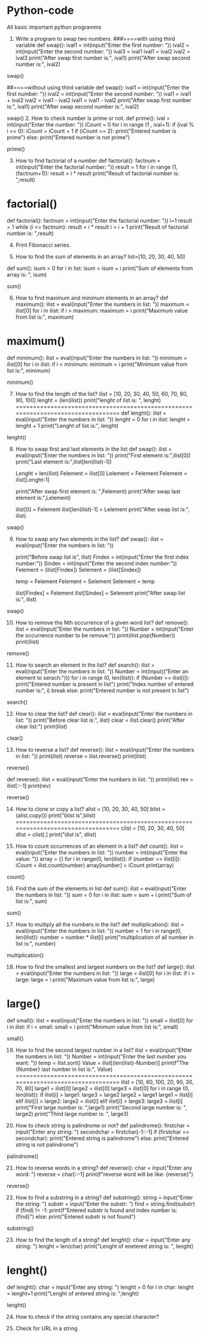 # Python-code
All basic important python programms
1. Write a program to swap two numbers.
###====with using third variable
def swap():
    ival1 = int(input("Enter the first number: "))
    ival2 = int(input("Enter the second number: "))
    ival3 = ival1
    ival1 = ival2
    ival2 = ival3
    print("After swap first number is:", ival1)
    print("After swap second number is:", ival2)

swap()

##====without using third variable
def swap():
    ival1 = int(input("Enter the first number: "))
    ival2 = int(input("Enter the second number: "))
    ival1 = ival1 + ival2
    ival2 = ival1 - ival2
    ival1 = ival1 - ival2
    print("After swap first number is:", ival1)
    print("After swap second number is:", ival2)

swap()
2. How to check number is prime or not.
def prime():
    ival = int(input("Enter the number: "))
    iCount = 0
    for i in range (1 , ival+1):
        if (ival % i == 0):
            iCount = iCount + 1
    if (iCount == 2):
        print("Entered number is prime")
    else:
        print("Entered number is not prime")

prime()

3. How to find factorial of a number 
def factorial():
    factnum = int(input("Enter the factorial number: "))
    result = 1
    for i in range (1, (factnum+1)):
        result = i * result
    print("Result of factorial number is: ",result)

factorial()
=================================================================================
def factorial():
    factnum = int(input("Enter the factorial number: "))
    i=1
    result = 1
    while (i <= factnum):
        result = i * result
        i = i + 1
    print("Result of factorial number is: ",result)

4. Print Fibonacci series.

5. How to find the sum of elements in an array?
list=[10, 20, 30, 40, 50]

def sum():
    isum = 0
    for i in list:
        isum = isum + i
    print("Sum of elements from array is: ", isum)

sum()

6. How to find maximum and minimum elements in an array? 
def maximum():
    ilist = eval(input("Enter the numbers in list: "))
    maximum = ilist[0]
    for i in ilist:
        if i > maximum:
            maximum = i
    print("Maximum value from list is:", maximum)

maximum()
=================================================================================
def minimum():
    ilist = eval(input("Enter the numbers in list: "))
    minimum = ilist[0]
    for i in ilist:
        if i < minimum:
            minimum = i
    print("Minimum value from list is:", minimum)

minimum()

7. How to find the length of the list?
ilist = [10, 20, 30, 40, 50, 60, 70, 80, 90, 100]
lenght = (len(ilist))
print("lenght of list is: ", lenght)
=================================================================================
def lenght():
    ilist = eval(input("Enter the numbers in list: "))
    lenght = 0
    for i in ilist:
        lenght = lenght + 1
    print("Lenght of list is:", lenght)

lenght()

8. How to swap first and last elements in the list
def swap():
    ilist = eval(input("Enter the numbers in list: "))
    print("First element is:",ilist[0])
    print("Last element is:",ilist[len(ilist)-1])

    Lenght   = len(ilist)
    Felement = ilist[0]
    Lelement = Felement
    Felement = ilist[Lenght-1]

    print("After swap first element is: ",Felement)
    print("After swap last element is:",Lelement)

    ilist[0] = Felement
    ilist[len(ilist)-1] = Lelement
    print("After swap list is:", ilist)

swap()

9. How to swap any two elements in the list?
def swap():
    ilist = eval(input("Enter the numbers in list: "))

    print("Before swap list is", ilist)
    Findex = int(input("Enter the first index number:"))
    Sindex = int(input("Enter the second index number:"))
    Felement = (ilist[Findex])
    Selement = (ilist[Sindex])

    temp = Felement
    Felement = Selement
    Selement = temp

    ilist[Findex] = Felement
    ilist[Sindex] = Selement
    print("After swap list is:", ilist)

swap()

10. How to remove the Nth occurrence of a given word list? 
def remove():
    ilist = eval(input("Enter the numbers in list: "))
    Number = int(input("Enter the occurrence number to be remove:"))
    print(ilist.pop(Number))
    print(ilist)

remove()

11. How to search an element in the list?
def search():
    ilist = eval(input("Enter the numbers in list: "))
    Number = int(input(("Enter an element to serach:")))
    for i in range (0, len(ilist)):
        if (Number == ilist[i]):
            print("Entered number is present in list")
            print("Index number of entered number is:", i)
            break
    else:
        print("Entered number is not present in list")

search()

12. How to clear the list?
def clear():
    ilist = eval(input("Enter the numbers in list: "))
    print("Before clear list is:", ilist)
    clear = ilist.clear()
    print("After clear list:")
    print(ilist)

clear()

13. How to reverse a list?
def reverse():
    ilist = eval(input("Enter the numbers in list: "))
    print(ilist)
    reverse = ilist.reverse()
    print(ilist)

reverse()

def reverse():
    ilist = eval(input("Enter the numbers in list: "))
    print(ilist)
    rev = ilist[::-1]
    print(rev)

reverse()

14. How to clone or copy a list?
alist = [10, 20, 30, 40, 50]
blist = (alist.copy())
print("blist is",blist)
=================================================================================
clist = [10, 20, 30, 40, 50]
dlist = clist[:]
print("dist is", dlist)

15. How to count occurrences of an element in a list?
def count():
    ilist = eval(input("Enter the numbers in list: "))
    number = int(input("Enter the value: "))
    array = {}
    for i in range(0, len(ilist)):
        if (number == ilist[i]):
            iCount = ilist.count(number)
            array[number] = iCount
    print(array)

count()

16. Find the sum of the elements in list
def sum():
    ilist = eval(input("Enter the numbers in list: "))
    sum = 0
    for i in ilist:
        sum = sum + i
    print("Sum of list is:", sum)

sum()

17. How to multiply all the numbers in the list? 
def multiplication():
    ilist = eval(input("Enter the numbers in list: "))
    number = 1
    for i in range(0, len(ilist)):
        number = number * ilist[i]
    print("multiplication of all number in list is:", number)

multiplication()

18. How to find the smallest and largest numbers on the list?
def large():
    ilist = eval(input("Enter the numbers in list: "))
    large = ilist[0]
    for i in ilist:
        if i > large:
            large = i
    print("Maximum value from list is:", large)

large()
=================================================================================
    
def small():
    ilist = eval(input("Enter the numbers in list: "))
    small = ilist[0]
    for i in ilist:
        if i < small:
            small = i
    print("Minimum value from list is:", small)

small()

19. How to find the second largest number in a list? 
ilist = eval(input("ENter the numbers in list: "))
Number = int(input("Enter the last number you want: "))
temp = ilist.sort()
Value = ilist[(len(ilist)-Number)]
print(f"The {Number} last number in list is:", Value)
=================================================================================
ilist = [10, 60, 100, 20, 90, 30, 70, 80]
large1 = ilist[0]
large2 = ilist[0]
large3 = ilist[0]
for i in range (0, len(ilist)):
    if ilist[i] > large1:
        large3 = large2
        large2 = large1
        large1 = ilist[i]
    elif ilist[i] > large2:
        large2 = ilist[i]
    elif ilist[i] > large3:
        large3 = ilist[i]
print("First large number is: ",large1)
print("Second large number is: ", large2)
print("Third large number is: ", large3)

20. How to check string is palindrome or not?
def palindrome():
    firstchar = input("Enter any string: ")
    secondchar = firstchar[-1::-1]
    if (firstchar == secondchar):
        print("Entered string is palindrome")
    else:
        print("Entered string is not palindrome")

palindrome()

21. How to reverse words in a string?
def reverse():
    char = input("Enter any word: ")
    reverse = char[::-1]
    print(f"reverse word will be like: {reverse}")

reverse()

22. How to find a substring in a string?
def substring():
    string = input("Enter the string: ")
    substr = input("Enter the substr: ")
    find = string.find(substr)
    if (find) != -1:
        print(f"Entered substr is found and index number is: {find}")
    else:
        print("Entered substr is not found")

substring()

23. How to find the length of a string?
def lenght():
    char = input("Enter any string: ")
    lenght = len(char)
    print("Lenght of enetered string is: ", lenght)

lenght()
=================================================================================

def lenght():
    char = input("Enter any string: ")
    lenght = 0
    for i in char:
        lenght = lenght+1
    print("Lenght of entered string is: ",lenght)

lenght()

24. How to check if the string contains any special character?

25. Check for URL in a string
